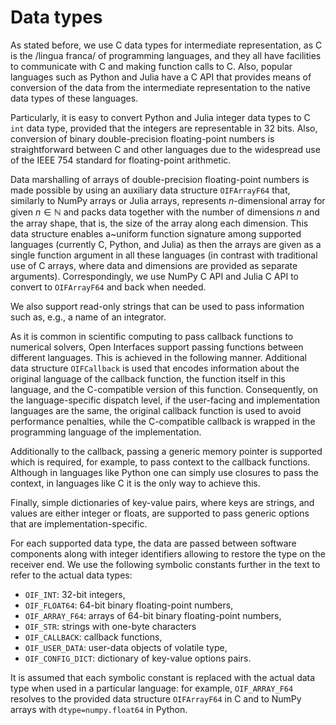 # Data types

As stated before, we use C data types for intermediate representation, as C
is the /lingua franca/ of programming languages,
and they all have facilities to communicate with C
and making function calls to C.
Also, popular languages such as Python and Julia
have a C API that provides means of conversion of the data from the intermediate
representation to the native data types of these languages.

Particularly, it is easy to convert Python and Julia integer data types to
C `int` data type, provided that the integers are representable
in 32 bits.
Also, conversion of binary double-precision floating-point numbers
is straightforward between C and other languages due to the widespread use
of the IEEE 754 standard for floating-point arithmetic.

Data marshalling of arrays of double-precision floating-point numbers
is made possible by using an auxiliary data structure `OIFArrayF64` that,
similarly to NumPy arrays or Julia arrays,
represents $n$-dimensional array for given
$n \in \mathbb N$ and packs data together with the number of dimensions $n$
and the array shape, that is, the size of the array along each dimension.
This data structure enables a~uniform function signature
among supported languages (currently C, Python, and Julia)
as then the arrays are given as a single
function argument in all these languages (in contrast with traditional use
of C arrays, where data and dimensions are provided as separate arguments).
Correspondingly, we use NumPy C API and Julia C API to convert to
`OIFArrayF64` and back when needed.

We also support read-only strings that can be used to pass information such
as, e.g., a name of an integrator.

As it is common in scientific computing to pass callback functions to numerical
solvers, Open Interfaces support passing functions between different languages.
This is achieved in the following manner.
Additional data structure `OIFCallback` is used that encodes information
about the original language of the callback function, the function itself
in this language, and the C-compatible version of this function.
Consequently, on the language-specific dispatch level, if the user-facing
and implementation languages are the same, the original callback function
is used to avoid performance penalties, while the C-compatible callback
is wrapped in the programming language of the implementation.

Additionally to the callback, passing a generic memory pointer is supported
which is required, for example, to pass context to the callback functions.
Although in languages like Python one can simply use closures
to pass the context, in languages like C it is the only way to achieve this.

Finally, simple dictionaries of key-value pairs, where keys are strings,
and values are either integer or floats, are supported to pass generic
options that are implementation-specific.

For each supported data type, the data are passed between software components
along with integer identifiers allowing to restore the type on the receiver
end. We use the following symbolic constants
further in the text to refer to the actual data types:
 - `OIF_INT`: 32-bit integers,
 - `OIF_FLOAT64`: 64-bit binary floating-point numbers,
 - `OIF_ARRAY_F64`: arrays of 64-bit binary floating-point numbers,
 - `OIF_STR`: strings with one-byte characters
 - `OIF_CALLBACK`: callback functions,
 - `OIF_USER_DATA`: user-data objects of volatile type,
 - `OIF_CONFIG_DICT`: dictionary of key-value options pairs.

It is assumed that each symbolic constant is replaced with the actual data type
when used in a particular language: for example, `OIF_ARRAY_F64`
resolves to the provided data structure `OIFArrayF64` in C
and to NumPy arrays with `dtype=numpy.float64` in Python.

